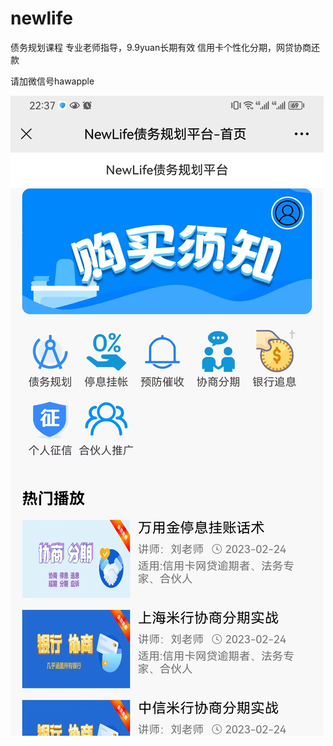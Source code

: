 # newlife
债务规划课程
专业老师指导，9.9yuan长期有效
信用卡个性化分期，网贷协商还款

请加微信号hawapple

![image](https://github.com/gongzenghui/newlife/blob/main/%E9%A6%96%E9%A1%B5.jpg)


